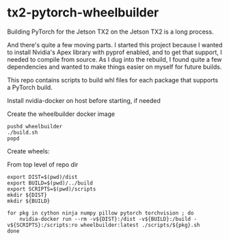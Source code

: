 # tx2-pytorch-wheelbuilder

Building PyTorch for the Jetson TX2 on the Jetson TX2 is a long process.

And there's quite a few moving parts. I started this project because I wanted
to install Nvidia's Apex library with pyprof enabled, and to get that support,
I needed to compile from source. As I dug into the rebuild, I found quite a few
dependencies and wanted to make things easier on myself for future builds.

This repo contains scripts to build whl files for each package that
supports a PyTorch build.

Install nvidia-docker on host before starting, if needed

Create the wheelbuilder docker image

```
pushd wheelbuilder
./build.sh
popd
```

Create wheels:

From top level of repo dir

```
export DIST=$(pwd)/dist
export BUILD=$(pwd)/../build
export SCRIPTS=$(pwd)/scripts
mkdir ${DIST}
mkdir ${BUILD}

for pkg in cython ninja numpy pillow pytorch torchvision ; do
    nvidia-docker run --rm -v${DIST}:/dist -v${BUILD}:/build -v${SCRIPTS}:/scripts:ro wheelbuilder:latest ./scripts/${pkg}.sh
done
```
